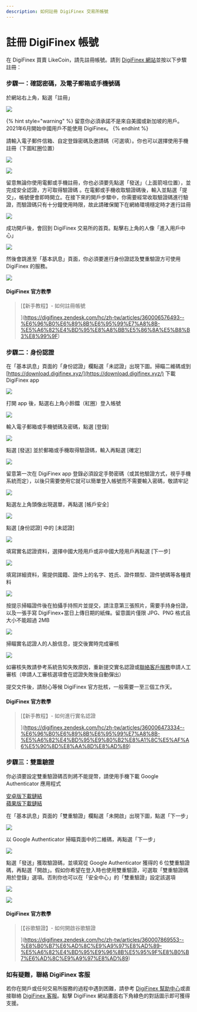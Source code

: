 ```yaml
---
description: 如何註冊 DigiFinex 交易所帳號
---
```


# 註冊 DigiFinex 帳號

在 DigiFinex 買賣 LikeCoin，請先註冊帳號。請到 [DigiFinex 網站](https://www.digifinex.com/)並按以下步驟註冊：

### 步驟一：確認密碼，及電子郵箱或手機號碼 <a href="#1" id="1"></a>

於網站右上角，點選「註冊」

![](../../.gitbook/assets/digifinex-1.png)

{% hint style="warning" %}
留意你必須承諾不是來自美國或新加坡的用戶。2021年6月開始中國用戶不能使用 DigiFinex。
{% endhint %}

請輸入電子郵件信箱、自定登錄密碼及邀請碼（可選填）。你也可以選擇使用手機註冊（下圖紅圈位置）

![](../../.gitbook/assets/digifinex-2.png)

![](../../.gitbook/assets/digifinex-3.png)

留意無論你使用電郵或手機註冊，你也必須要先點選「發送」（上面箭咀位置），並完成安全認證，方可取得驗證碼 。在電郵或手機收取驗證碼後，輸入並點選「提交」，帳號便會即時開立。在接下來的開戶步驟中，你需要經常收取驗證碼進行驗證，而驗證碼只有十分鐘使用時限，故此請確保閣下在網絡環境穩定時才進行註冊

![](../../.gitbook/assets/digifinex-4.png)

成功開戶後，會回到 DigiFinex 交易所的首頁。點擊右上角的人像「進入用戶中心」

![](../../.gitbook/assets/digifinex-5.png)

然後會跳進至「基本訊息」頁面，你必須要進行身份證認及雙重驗證方可使用 DigiFinex 的服務。

![](../../.gitbook/assets/digifinex-6.png)

#### DigiFinex 官方教學

> [【新手教程】- 如何註冊帳號>>> ](https://digifinex.zendesk.com/hc/zh-tw/articles/360006576493--%E6%96%B0%E6%89%8B%E6%95%99%E7%A8%8B-%E5%A6%82%E4%BD%95%E8%A8%BB%E5%86%8A%E5%B8%B3%E8%99%9F)

### 步驟二：身份認證 <a href="#2" id="2"></a>

在「基本訊息」頁面的「身份認證」欄點選「未認證」出現下圖。掃瞄二維碼或到 [https://download.digifinex.xyz/](https://download.digifinex.xyz/) 下載 DigiFinex app

![](../../.gitbook/assets/digifinex-11.png)

打開 app 後，點選右上角小鈴鐺（紅圈）登入帳號

![](../../.gitbook/assets/digifinex-mobile-1.png)

輸入電子郵箱或手機號碼及密碼，點選 \[登錄]

![](../../.gitbook/assets/digifinex-mobile-2.png)

點選 \[發送] 並於郵箱或手機取得驗證碼，輸入再點選 \[確定]

![](../../.gitbook/assets/digifinex-mobile-3.png)

留意第一次在 DigiFinex app 登錄必須設定手勢密碼（或其他驗證方式，視乎手機系統而定），以後只需要使用它就可以簡單登入帳號而不需要輸入密碼，敬請牢記

![](../../.gitbook/assets/digifinex-mobile-4.png)

點選左上角頭像出現選單，再點選 \[帳戶安全]

![](../../.gitbook/assets/digifinex-mobile-5.png)

點選 \[身份認證] 中的 \[未認證]

![](../../.gitbook/assets/digifinex-mobile-6.png)

填寫實名認證資料，選擇中國大陸用戶或非中國大陸用戶再點選 \[下一步]

![](../../.gitbook/assets/digifinex-mobile-7.png)

填寫詳細資料，需提供國籍、證件上的名字、姓氏、證件類型、證件號碼等各種資料

![](../../.gitbook/assets/digifinex-mobile-8.png)

按提示掃瞄證件後在拍攝手持照片並提交，請注意第三張照片，需要手持身份證，以及一張手寫 DigiFinex+當日上傳日期的紙條。留意圖片僅限 JPG、PNG 格式且大小不能超過 2MB

![](../../.gitbook/assets/mceclip3.png)

掃瞄實名認證人的人臉信息，提交後實時完成審核

![](../../.gitbook/assets/实名认证原图5-60%图.jpg)

如審核失敗請參考系統告知失敗原因，重新提交實名認證或[聯絡客戶服務](https://digifinex.zendesk.com/hc/zh-cn/articles/360000525241-%E5%A6%82%E4%BD%95%E5%AF%BB%E6%B1%82D%E7%BD%91-Digifinex-vip-%E5%AE%A2%E6%9C%8D%E5%B8%AE%E5%8A%A9)申請人工審核（申請人工審核選項會在認證失敗後自動彈出）

提交文件後，請耐心等候 DigiFinex 官方批核，一般需要一至三個工作天。

#### DigiFinex 官方教學

> [【新手教程】- 如何進行實名認證>> ](https://digifinex.zendesk.com/hc/zh-tw/articles/360006473334--%E6%96%B0%E6%89%8B%E6%95%99%E7%A8%8B-%E5%A6%82%E4%BD%95%E9%80%B2%E8%A1%8C%E5%AF%A6%E5%90%8D%E8%AA%8D%E8%AD%89)

### 步驟三：雙重驗證 <a href="#3-google" id="3-google"></a>

你必須要設定雙重驗證碼否則將不能提幣，請使用手機下載  Google Authenticator 應用程式

[安卓版下載鏈結](https://play.google.com/store/apps/details?id=com.google.android.apps.authenticator2\&hl=zh\_TW)\
[蘋果版下載鏈結](https://apps.apple.com/hk/app/google-authenticator/id388497605)

在「基本訊息」頁面的「雙重驗證」欄點選「未開啟」出現下圖，點選「下一步」

![](../../.gitbook/assets/digifinex-7.png)

以 Google Authenticator 掃瞄頁面中的二維碼，再點選「下一步」

![](../../.gitbook/assets/digifinex-8.png)

點選「發送」獲取驗證碼，並填寫從 Google Authenticator 獲得的 6 位雙重驗證碼，再點選「開啟」。假如你希望在登入時也使用雙重驗證，可選取「雙重驗證碼用於登錄」選項。否則你也可以在「安全中心」的「雙重驗證」設定該選項

![](../../.gitbook/assets/digifinex-9.png)

![](../../.gitbook/assets/digifinex-10.png)

#### DigiFinex 官方教學

> [【谷歌驗證】- 如何開啟谷歌驗證>>> ](https://digifinex.zendesk.com/hc/zh-tw/articles/360007869553--%E8%B0%B7%E6%AD%8C%E9%A9%97%E8%AD%89-%E5%A6%82%E4%BD%95%E9%96%8B%E5%95%9F%E8%B0%B7%E6%AD%8C%E9%A9%97%E8%AD%89)

### 如有疑難，聯絡 DigiFinex 客服

若你在開戶或任何交易所服務的過程中遇到困難，請參考 [DigiFinex 幫助中心](https://digifinex.zendesk.com/hc/zh-tw)或直接聯絡 [DigiFinex 客服](https://digifinex.zendesk.com/hc/zh-tw/articles/360000525241)。點擊 DigiFinex 網站畫面右下角綠色的對話圖示即可獲得支援。
